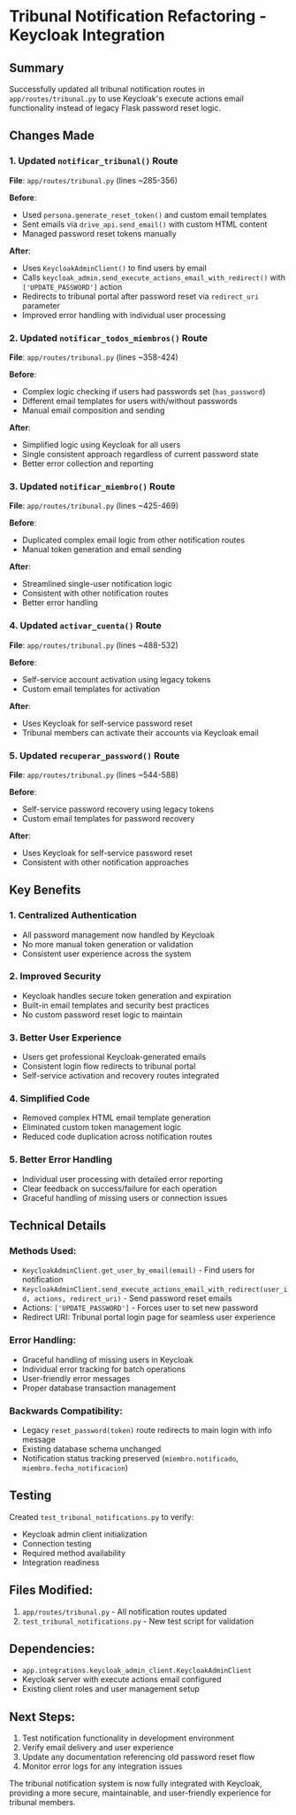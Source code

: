 # Tribunal Notification Refactoring - Keycloak Integration

## Summary
Successfully updated all tribunal notification routes in `app/routes/tribunal.py` to use Keycloak's execute actions email functionality instead of legacy Flask password reset logic.

## Changes Made

### 1. Updated `notificar_tribunal()` Route
**File**: `app/routes/tribunal.py` (lines ~285-356)

**Before**: 
- Used `persona.generate_reset_token()` and custom email templates
- Sent emails via `drive_api.send_email()` with custom HTML content
- Managed password reset tokens manually

**After**:
- Uses `KeycloakAdminClient()` to find users by email
- Calls `keycloak_admin.send_execute_actions_email_with_redirect()` with `['UPDATE_PASSWORD']` action
- Redirects to tribunal portal after password reset via `redirect_uri` parameter
- Improved error handling with individual user processing

### 2. Updated `notificar_todos_miembros()` Route  
**File**: `app/routes/tribunal.py` (lines ~358-424)

**Before**:
- Complex logic checking if users had passwords set (`has_password`)
- Different email templates for users with/without passwords
- Manual email composition and sending

**After**:
- Simplified logic using Keycloak for all users
- Single consistent approach regardless of current password state
- Better error collection and reporting

### 3. Updated `notificar_miembro()` Route
**File**: `app/routes/tribunal.py` (lines ~425-469)

**Before**:
- Duplicated complex email logic from other notification routes
- Manual token generation and email sending

**After**:
- Streamlined single-user notification logic
- Consistent with other notification routes
- Better error handling

### 4. Updated `activar_cuenta()` Route
**File**: `app/routes/tribunal.py` (lines ~488-532)

**Before**:
- Self-service account activation using legacy tokens
- Custom email templates for activation

**After**:
- Uses Keycloak for self-service password reset
- Tribunal members can activate their accounts via Keycloak email

### 5. Updated `recuperar_password()` Route
**File**: `app/routes/tribunal.py` (lines ~544-588)

**Before**:
- Self-service password recovery using legacy tokens
- Custom email templates for password recovery

**After**:
- Uses Keycloak for self-service password reset
- Consistent with other notification approaches

## Key Benefits

### 1. **Centralized Authentication**
- All password management now handled by Keycloak
- No more manual token generation or validation
- Consistent user experience across the system

### 2. **Improved Security**
- Keycloak handles secure token generation and expiration
- Built-in email templates and security best practices
- No custom password reset logic to maintain

### 3. **Better User Experience**
- Users get professional Keycloak-generated emails
- Consistent login flow redirects to tribunal portal
- Self-service activation and recovery routes integrated

### 4. **Simplified Code**
- Removed complex HTML email template generation
- Eliminated custom token management logic
- Reduced code duplication across notification routes

### 5. **Better Error Handling**
- Individual user processing with detailed error reporting
- Clear feedback on success/failure for each operation
- Graceful handling of missing users or connection issues

## Technical Details

### Methods Used:
- `KeycloakAdminClient.get_user_by_email(email)` - Find users for notification
- `KeycloakAdminClient.send_execute_actions_email_with_redirect(user_id, actions, redirect_uri)` - Send password reset emails
- Actions: `['UPDATE_PASSWORD']` - Forces user to set new password
- Redirect URI: Tribunal portal login page for seamless user experience

### Error Handling:
- Graceful handling of missing users in Keycloak
- Individual error tracking for batch operations
- User-friendly error messages
- Proper database transaction management

### Backwards Compatibility:
- Legacy `reset_password(token)` route redirects to main login with info message
- Existing database schema unchanged
- Notification status tracking preserved (`miembro.notificado`, `miembro.fecha_notificacion`)

## Testing

Created `test_tribunal_notifications.py` to verify:
- Keycloak admin client initialization
- Connection testing
- Required method availability
- Integration readiness

## Files Modified:
1. `app/routes/tribunal.py` - All notification routes updated
2. `test_tribunal_notifications.py` - New test script for validation

## Dependencies:
- `app.integrations.keycloak_admin_client.KeycloakAdminClient` 
- Keycloak server with execute actions email configured
- Existing client roles and user management setup

## Next Steps:
1. Test notification functionality in development environment
2. Verify email delivery and user experience
3. Update any documentation referencing old password reset flow
4. Monitor error logs for any integration issues

The tribunal notification system is now fully integrated with Keycloak, providing a more secure, maintainable, and user-friendly experience for tribunal members.
